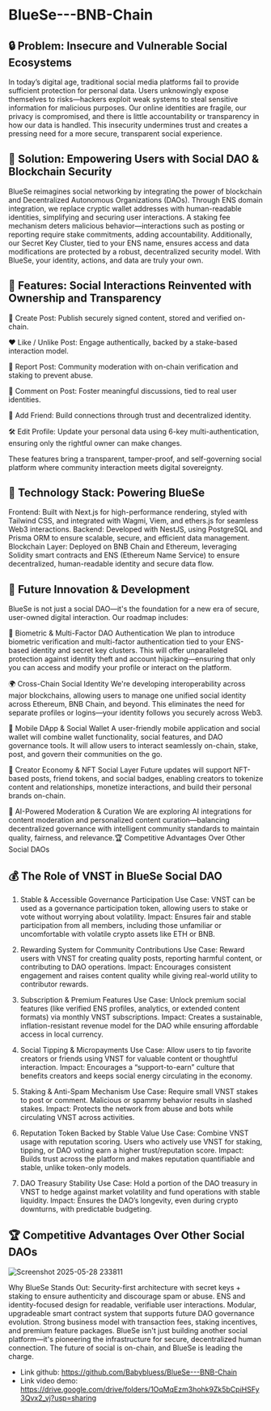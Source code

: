 # BlueSe---BNB-Chain

## 🔒 Problem: Insecure and Vulnerable Social Ecosystems
In today’s digital age, traditional social media platforms fail to provide sufficient protection for personal data. Users unknowingly expose themselves to risks—hackers exploit weak systems to steal sensitive information for malicious purposes. Our online identities are fragile, our privacy is compromised, and there is little accountability or transparency in how our data is handled. This insecurity undermines trust and creates a pressing need for a more secure, transparent social experience.

## 🔑 Solution: Empowering Users with Social DAO & Blockchain Security
BlueSe reimagines social networking by integrating the power of blockchain and Decentralized Autonomous Organizations (DAOs). Through ENS domain integration, we replace cryptic wallet addresses with human-readable identities, simplifying and securing user interactions. A staking fee mechanism deters malicious behavior—interactions such as posting or reporting require stake commitments, adding accountability. Additionally, our Secret Key Cluster, tied to your ENS name, ensures access and data modifications are protected by a robust, decentralized security model. With BlueSe, your identity, actions, and data are truly your own.

## 🚀 Features: Social Interactions Reinvented with Ownership and Transparency
📝 Create Post: Publish securely signed content, stored and verified on-chain.

❤️ Like / Unlike Post: Engage authentically, backed by a stake-based interaction model.

🚩 Report Post: Community moderation with on-chain verification and staking to prevent abuse.

💬 Comment on Post: Foster meaningful discussions, tied to real user identities.

🤝 Add Friend: Build connections through trust and decentralized identity.

🛠️ Edit Profile: Update your personal data using 6-key multi-authentication, ensuring only the rightful owner can make changes.

These features bring a transparent, tamper-proof, and self-governing social platform where community interaction meets digital sovereignty.

## 🧰 Technology Stack: Powering BlueSe
Frontend: Built with Next.js for high-performance rendering, styled with Tailwind CSS, and integrated with Wagmi, Viem, and ethers.js for seamless Web3 interactions.
Backend: Developed with NestJS, using PostgreSQL and Prisma ORM to ensure scalable, secure, and efficient data management.
Blockchain Layer: Deployed on BNB Chain and Ethereum, leveraging Solidity smart contracts and ENS (Ethereum Name Service) to ensure decentralized, human-readable identity and secure data flow.
## 🌟 Future Innovation & Development
BlueSe is not just a social DAO—it's the foundation for a new era of secure, user-owned digital interaction. Our roadmap includes:

🔐 Biometric & Multi-Factor DAO Authentication
We plan to introduce biometric verification and multi-factor authentication tied to your ENS-based identity and secret key clusters. This will offer unparalleled protection against identity theft and account hijacking—ensuring that only you can access and modify your profile or interact on the platform.

🌍 Cross-Chain Social Identity
We're developing interoperability across major blockchains, allowing users to manage one unified social identity across Ethereum, BNB Chain, and beyond. This eliminates the need for separate profiles or logins—your identity follows you securely across Web3.

📱 Mobile DApp & Social Wallet
A user-friendly mobile application and social wallet will combine wallet functionality, social features, and DAO governance tools. It will allow users to interact seamlessly on-chain, stake, post, and govern their communities on the go.

🎨 Creator Economy & NFT Social Layer
Future updates will support NFT-based posts, friend tokens, and social badges, enabling creators to tokenize content and relationships, monetize interactions, and build their personal brands on-chain.

🧠 AI-Powered Moderation & Curation
We are exploring AI integrations for content moderation and personalized content curation—balancing decentralized governance with intelligent community standards to maintain quality, fairness, and relevance.🏆 Competitive Advantages Over Other Social DAOs

## 💰 The Role of VNST in BlueSe Social DAO
1. Stable & Accessible Governance Participation
Use Case: VNST can be used as a governance participation token, allowing users to stake or vote without worrying about volatility.
Impact: Ensures fair and stable participation from all members, including those unfamiliar or uncomfortable with volatile crypto assets like ETH or BNB.

2. Rewarding System for Community Contributions
Use Case: Reward users with VNST for creating quality posts, reporting harmful content, or contributing to DAO operations.
Impact: Encourages consistent engagement and raises content quality while giving real-world utility to contributor rewards.

3. Subscription & Premium Features
Use Case: Unlock premium social features (like verified ENS profiles, analytics, or extended content formats) via monthly VNST subscriptions.
Impact: Creates a sustainable, inflation-resistant revenue model for the DAO while ensuring affordable access in local currency.

4. Social Tipping & Micropayments
Use Case: Allow users to tip favorite creators or friends using VNST for valuable content or thoughtful interaction.
Impact: Encourages a “support-to-earn” culture that benefits creators and keeps social energy circulating in the economy.

5. Staking & Anti-Spam Mechanism
Use Case: Require small VNST stakes to post or comment. Malicious or spammy behavior results in slashed stakes.
Impact: Protects the network from abuse and bots while circulating VNST across activities.

6. Reputation Token Backed by Stable Value
Use Case: Combine VNST usage with reputation scoring. Users who actively use VNST for staking, tipping, or DAO voting earn a higher trust/reputation score.
Impact: Builds trust across the platform and makes reputation quantifiable and stable, unlike token-only models.

7. DAO Treasury Stability
Use Case: Hold a portion of the DAO treasury in VNST to hedge against market volatility and fund operations with stable liquidity.
Impact: Ensures the DAO’s longevity, even during crypto downturns, with predictable budgeting.

## 🏆 Competitive Advantages Over Other Social DAOs

![Screenshot 2025-05-28 233811](https://github.com/user-attachments/assets/9104fc2e-c498-4133-84b9-ffc45e285580)

Why BlueSe Stands Out:
Security-first architecture with secret keys + staking to ensure authenticity and discourage spam or abuse.
ENS and identity-focused design for readable, verifiable user interactions.
Modular, upgradeable smart contract system that supports future DAO governance evolution.
Strong business model with transaction fees, staking incentives, and premium feature packages.
BlueSe isn't just building another social platform—it's pioneering the infrastructure for secure, decentralized human connection. The future of social is on-chain, and BlueSe is leading the charge.

- Link github: https://github.com/Babybluess/BlueSe---BNB-Chain
- Link video demo: https://drive.google.com/drive/folders/1OqMqEzm3hohk9Zk5bCpiHSFy3Qvx2_vj?usp=sharing
